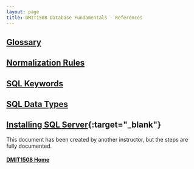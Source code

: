 ```yaml
---
layout: page
title: DMIT1508 Database Fundamentals - References
---
```

## [Glossary](glossary.md)
## [Normalization Rules](normalization-rules.md)
## [SQL Keywords](sql-keywords.md)
## [SQL Data Types](sql-data-types.md)
## [Installing SQL Server](danas-guide-to-installing-ssms-on-windows.pdf){:target="_blank"}
This document has been created by another instructor, but the steps are fully documented.

#### [DMIT1508 Home](../)